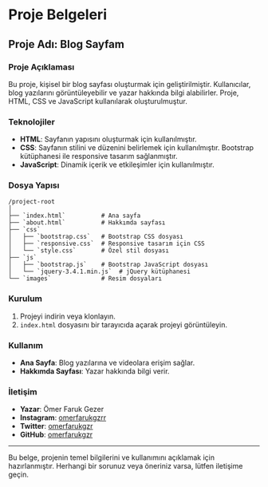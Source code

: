 # Proje Belgeleri

## Proje Adı: Blog Sayfam

### Proje Açıklaması
Bu proje, kişisel bir blog sayfası oluşturmak için geliştirilmiştir. Kullanıcılar, blog yazılarını görüntüleyebilir ve yazar hakkında bilgi alabilirler. Proje, HTML, CSS ve JavaScript kullanılarak oluşturulmuştur.

### Teknolojiler
- **HTML**: Sayfanın yapısını oluşturmak için kullanılmıştır.
- **CSS**: Sayfanın stilini ve düzenini belirlemek için kullanılmıştır. Bootstrap kütüphanesi ile responsive tasarım sağlanmıştır.
- **JavaScript**: Dinamik içerik ve etkileşimler için kullanılmıştır.

### Dosya Yapısı
```
/project-root
│
├── `index.html`          # Ana sayfa
├── `about.html`          # Hakkımda sayfası
├── `css`
│   ├── `bootstrap.css`   # Bootstrap CSS dosyası
│   ├── `responsive.css`  # Responsive tasarım için CSS
│   └── `style.css`       # Özel stil dosyası
├── `js`
│   ├── `bootstrap.js`    # Bootstrap JavaScript dosyası
│   └── `jquery-3.4.1.min.js`  # jQuery kütüphanesi
└── `images`              # Resim dosyaları
```

### Kurulum
1. Projeyi indirin veya klonlayın.
2. `index.html` dosyasını bir tarayıcıda açarak projeyi görüntüleyin.

### Kullanım
- **Ana Sayfa**: Blog yazılarına ve videolara erişim sağlar.
- **Hakkımda Sayfası**: Yazar hakkında bilgi verir.

### İletişim
- **Yazar**: Ömer Faruk Gezer
- **Instagram**: [omerfarukgzrr](https://www.instagram.com/omerfarukgzrr)
- **Twitter**: [omerfarukgzr](https://x.com/omerfarukgzr)
- **GitHub**: [omerfarukgzr](https://github.com/omerfarukgzr)

---

Bu belge, projenin temel bilgilerini ve kullanımını açıklamak için hazırlanmıştır. Herhangi bir sorunuz veya öneriniz varsa, lütfen iletişime geçin.
